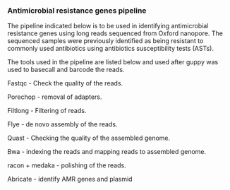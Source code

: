 
 ### Antimicrobial resistance genes pipeline
The pipeline indicated below is to be used in identifying antimicrobial resistance genes using long reads sequenced from Oxford nanopore.
The sequenced samples were previously identified as being resistant to commonly used antibiotics using antibiotics susceptibility tests (ASTs). 

The tools used in the pipeline are listed below and used after guppy was used to basecall and barcode the reads.

Fastqc    - Check the quality of the reads.

Porechop  -  removal of adapters.

Filtlong - Filtering of reads. 

Flye     - de novo assembly of the reads.

Quast - Checking the quality of the assembled genome.

Bwa  - indexing the reads and mapping reads to assembled genome.

racon + medaka - polishing of the reads. 

Abricate - identify AMR genes and plasmid



